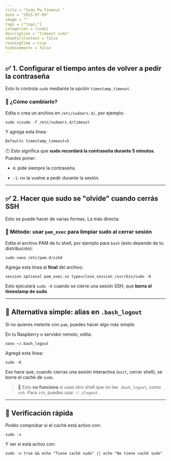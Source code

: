 ```yaml
---
title = "Sudo Pw Timeout "
date = "2025-07-09"
image = ""
tags = ["tags:"]
categories = [sudo]
description = "timeout sudo"
showFullContent = false
readingTime = true
hideComments = false
---
```



## ✅ 1. **Configurar el tiempo antes de volver a pedir la contraseña**

Esto lo controla `sudo` mediante la opción `timestamp_timeout`.

### 🔧 ¿Cómo cambiarlo?

Edita o crea un archivo en `/etc/sudoers.d/`, por ejemplo:

`sudo visudo -f /etc/sudoers.d/timeout`


Y agrega esta línea:

`Defaults timestamp_timeout=5`


🕐 Esto significa que **sudo recordará la contraseña durante 5 minutos**. Puedes poner:

- `0`: pide siempre la contraseña.
    
- `-1`: no la vuelve a pedir durante la sesión.
    

---

## ✅ 2. **Hacer que sudo se "olvide" cuando cerrás SSH**

Esto se puede hacer de varias formas. La más directa:

### 🔧 Método: usar `pam_exec` para limpiar sudo al cerrar sesión

Edita el archivo PAM de tu shell, por ejemplo para `bash` (esto depende de tu distribución):

`sudo nano /etc/pam.d/sshd`


Agrega esta línea al **final** del archivo:


`session optional pam_exec.so type=close_session /usr/bin/sudo -K`

Esto ejecutará `sudo -K` cuando se cierre una sesión SSH, que **borra el timestamp de sudo**.

---

## 🧪 Alternativa simple: alias en `.bash_logout`

Si no quieres meterte con `pam`, puedes hacer algo más simple:

En tu Raspberry o servidor remoto, edita:

`nano ~/.bash_logout`


Agregá esta línea:

`sudo -K`

Eso hace que, cuando cierras una sesión interactiva (`exit`, cerrar shell), se borre el caché de `sudo`.

> 📌 Esto **no funciona** si usas otro shell que no lee `.bash_logout`, como `zsh`. Para `zsh`, puedes usar `~/.zlogout`.

---

## 🧠 Verificación rápida

Podés comprobar si el caché está activo con:

`sudo -v`


Y ver si está activo con:

`sudo -n true && echo "Tiene caché sudo" || echo "No tiene caché sudo"`

